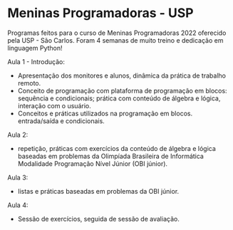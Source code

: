 # Meninas Programadoras - USP

Programas feitos para o curso de Meninas Programadoras 2022 oferecido pela USP - São Carlos. Foram 4 semanas de muito treino e dedicação em linguagem Python!

Aula 1 - Introdução:
 - Apresentação dos monitores e alunos, dinâmica da prática de trabalho remoto.
 - Conceito de programação com plataforma de programação em blocos: sequência e condicionais; prática com conteúdo de álgebra e lógica, interação com o usuário. 
 - Conceitos e práticas utilizados na programação em blocos. entrada/saída e condicionais.

Aula 2: 
 - repetição,  práticas com exercícios da conteúdo de álgebra e lógica baseadas em problemas da Olimpíada Brasileira de Informática Modalidade Programação Nível Júnior (OBI júnior).

Aula 3: 
  - listas e práticas baseadas em problemas da OBI júnior.

Aula 4:
  - Sessão de exercícios, seguida de sessão de avaliação.
